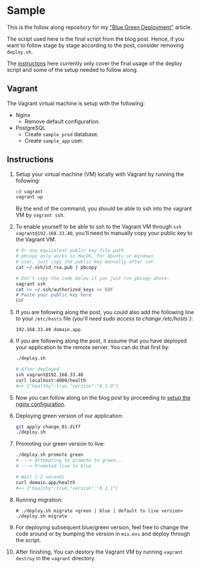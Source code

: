 # Sample

This is the follow along repository for my ["Blue Green Deployment"][0] article.

The script used here is the final script from the blog post. Hence, if you want to follow stage by stage according to the post, consider removing `deploy.sh`.

The [instructons](#instructions) here currently only cover the final usage of
the deploy script and some of the setup needed to follow along.

## Vagrant

The Vagrant virtual machine is setup with the following:

- Nginx
  - Remove default configuration.
- PostgreSQL
  - Create `sample_prod` database.
  - Create `sample_app` user.

## Instructions

1. Setup your virtual machine (VM) locally with Vagrant by running the following:

    ```bash
    cd vagrant
    vagrant up
    ```

    By the end of the command, you should be able to ssh into the vagrant VM by
`vagrant ssh`.

2. To enable yourself to be able to ssh to the Vagrant VM through `ssh vagrant@192.168.33.40`, you'll need to manually copy your public key to the
   Vagrant VM.

    ```bash
    # Or any equivalent public key file path
    # pbcopy only works in MacOS, for Ubuntu or Windows
    # user, just copy the public key manually after cat.
    cat ~/.ssh/id_rsa.pub | pbcopy

    # Don't copy the code below if you just run pbcopy above.
    vagrant ssh
    cat >> ~/.ssh/authorized_keys << EOF
    # Paste your public key here
    EOF
    ```

3. If you are following along the post, you could also add the following
   line to your `/etc/hosts` file _(you'll need sudo access to change
   /etc/hosts`)_:

    ```
    192.168.33.40 domain.app
    ```

4. If you are following along the post, it assume that you have deployed
   your application to the remote server. You can do that first by:

    ```bash
    ./deploy.sh

    # After deployed
    ssh vagrant@192.168.33.40
    curl localhost:4000/health
    #=> {"healthy":true,"version":"0.1.0"}
    ```

5. Now you can follow along on the blog post by proceeding to [setup the nginx
   configuration][1].

6. Deploying green version of our application:

    ```bash
    git apply change_01.diff
    ./deploy.sh
    ```

7. Promoting our green version to live:

    ```bash
    ./deploy.sh promote green
    # ---> Attempting to promote to green...
    # ---> Promoted live to blue

    # Wait 1-2 seconds
    curl domain.app/health
    #=> {"healthy":true,"version":"0.1.1"}
    ```

8. Running migration:

    ```
    # ./deploy.sh migrate <green | blue | default to live version>
    ./deploy.sh migrate
    ```

9. For deploying subsequent blue/green version, feel free to change the code
   around or by bumping the version in `mix.exs` and deploy through the script.

10. After finishing, You can destory the Vagrant VM by running `vagrant destroy` in the `vagrant`
    directory.

[0]: https://kaiwern.com/posts/2021/03/29/blue-green-deployment
[1]: https://kaiwern.com/posts/2021/03/29/blue-green-deployment/#setting-up-nginx

